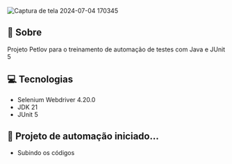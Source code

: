![Captura de tela 2024-07-04 170345](https://github.com/leodatadev/Selenium-Java-com-VS-Code-Petlov/assets/141060396/47542b6e-b88b-4679-adee-a0fe813306f6)


## 🤘 Sobre

Projeto Petlov para o treinamento de automação de testes com Java e JUnit 5

## 💻 Tecnologias

- Selenium Webdriver 4.20.0
- JDK 21
- JUnit 5

## 🤖 Projeto de automação iniciado... 

- Subindo os códigos
